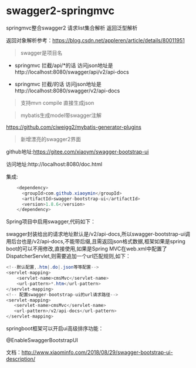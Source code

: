 # swagger2-springmvc

springmvc整合swagger2 请求list集合解析 返回泛型解析

返回对象解析参考：https://blog.csdn.net/appleren/article/details/80011951

> swagger是项目名

* springmvc 拦截/api/*的话 访问json地址是http://localhost:8080/swagger/api/v2/api-docs

* springmvc 拦截/的话 访问json地址是http://localhost:8080/swagger/v2/api-docs

> 支持mvn compile 直接生成json

> mybatis生成model带swagger注解

https://github.com/ciweigg2/mybatis-generator-plugins

> 新增漂亮的swagger2界面

github地址:https://gitee.com/xiaoym/swagger-bootstrap-ui

访问地址:http://localhost:8080/doc.html

集成:

```java
    <dependency>
      <groupId>com.github.xiaoymin</groupId>
      <artifactId>swagger-bootstrap-ui</artifactId>
      <version>1.8.6</version>
    </dependency>
```

Spring项目中启用swagger,代码如下：

swagger封装给出的请求地址默认是/v2/api-docs,所以swagger-bootstrap-ui调用后台也是/v2/api-docs,不能带后缀,且需返回json格式数据,框架如果是spring boot的可以不用修改,直接使用,如果是Spring MVC在web.xml中配置了DispatcherServlet,则需要追加一个url匹配规则,如下：

```java
<!--默认配置,.htm|.do|.json等等配置-->
<servlet-mapping>
	<servlet-name>cmsMvc</servlet-name>
 	<url-pattern>*.htm</url-pattern>
</servlet-mapping>
<!-- 配置swagger-bootstrap-ui的url请求路径-->
<servlet-mapping>
   <servlet-name>cmsMvc</servlet-name>
   <url-pattern>/v2/api-docs</url-pattern>
</servlet-mapping>
```

springboot框架可以开启ui高级排序功能：

@EnableSwaggerBootstrapUI

文档：http://www.xiaominfo.com/2018/08/29/swagger-bootstrap-ui-description/


